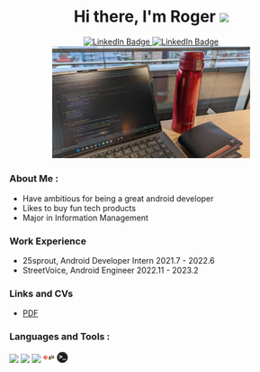 <div id="header" align="center">
  <h1>
   Hi there, I'm Roger
   <img src="https://media.giphy.com/media/hvRJCLFzcasrR4ia7z/giphy.gif" width="30px"/>
  </h1>
  <div id="badges">
  <a href="https://medium.com/@rogerchang7904">
    <img src="https://img.shields.io/badge/Medium-black?style=for-the-badge&logo=medium&logoColor=white" alt="LinkedIn Badge"/>
  </a>
    
  <a href="https://www.linkedin.com/in/rogerchang7904">
    <img src="https://img.shields.io/badge/LinkedIn-blue?style=for-the-badge&logo=linkedin&logoColor=white" alt="LinkedIn Badge"/>
  </a>
  </div>
  <img src="banner.png" width="70%"/>
</div>

### About Me :
- Have ambitious for being a great android developer
- Likes to buy fun tech products
- Major in Information Management

### Work Experience
- 25sprout, Android Developer Intern 2021.7 - 2022.6
- StreetVoice, Android Engineer 2022.11 - 2023.2

### Links and CVs
- [PDF](https://drive.google.com/drive/folders/1Cwlu1cUnAPzIZHeXVF9Y88Z6oHSCA1WD?usp=sharing)

### Languages and Tools :
<code><img height="20" src="https://upload.wikimedia.org/wikipedia/commons/thumb/7/74/Kotlin_Icon.png/1200px-Kotlin_Icon.png"></code>
<code><img height="20" src="https://encrypted-tbn0.gstatic.com/images?q=tbn:ANd9GcQ_taDxkqCzfRfZPcE1UQsmnJpkecpV5b_u5g&usqp=CAU"></code>
<code><img height="20" src="https://cdn.iconscout.com/icon/free/png-256/firebase-3628772-3030134.png"></code>
<code><img height="20" src="https://raw.githubusercontent.com/github/explore/80688e429a7d4ef2fca1e82350fe8e3517d3494d/topics/git/git.png"></code>
<code><img height="20" src="https://raw.githubusercontent.com/github/explore/80688e429a7d4ef2fca1e82350fe8e3517d3494d/topics/terminal/terminal.png"></code>
